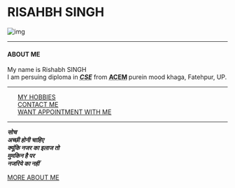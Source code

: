 
<html lang="en" dir="ltr">
  <head>
    <meta charset="utf-8">
    <title>♡RISHABH'S PERSONAL WEBSITE</title>
<link rel="stylesheet" href="css/style.css">

  </head>
  <body>
<h1>RISAHBH SINGH</h1>
<img src="https://scontent.fknu1-1.fna.fbcdn.net/v/t1.0-1/c40.0.240.240a/p240x240/79510009_2457059914613132_8754915216531128320_o.jpg?_nc_cat=108&_nc_sid=dbb9e7&_nc_ohc=enT4YSmhs-IAX9EMb6N&_nc_ht=scontent.fknu1-1.fna&oh=7ce07fd315a8bc077799669d0d0b3f5b&oe=5F589B88" alt=img src="https://scontent.fknu1-1.fna.fbcdn.net/v/t1.0-1/c40.0.240.240a/p240x240/79510009_2457059914613132_8754915216531128320_o.jpg?_nc_cat=108&_nc_sid=dbb9e7&_nc_ohc=enT4YSmhs-IAX9EMb6N&_nc_ht=scontent.fknu1-1.fna&oh=7ce07fd315a8bc077799669d0d0b3f5b&oe=5F589B88"/>
<hr>
<h4>ABOUT ME</h4>
  <p>
    My name is Rishabh SINGH<br />
    I am persuing diploma in <strong><em><abbr title="COMPUTER SCIENCE ENGINEERING">CSE</abbr></em></strong> from <strong>
      <abbr title="Allahabad College Of Engineering And Management">ACEM</abbr> </strong> purein mood khaga, Fatehpur, UP.<br />
  </p>
<hr>
    <ul>
<a href="hobbies.html">MY HOBBIES</a><br />
<a href="contact.html">CONTACT ME</a><br>
<a href="appointment.html">WANT APPOINTMENT WITH ME</a>
</ul><b>
  <hr>
  <em> सोच<br>
    अच्छी होनी चाहिए<br />
    क्यूंकि नजर का इलाज तो<br />
    मुमकिन है पर<br />
    <strong>नजरिये का नहीं</strong><br />
  </em></b>
    </p>
    <a href="frames.html">MORE ABOUT ME</a>
  </body>
</html>
